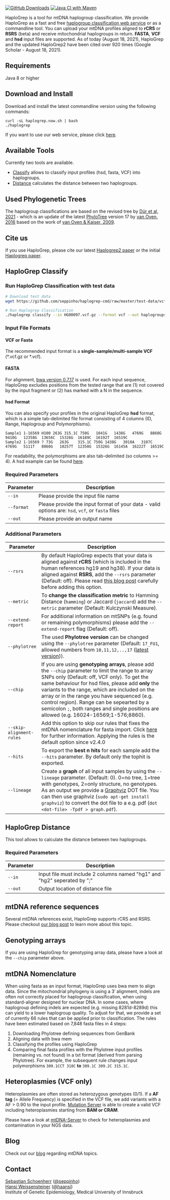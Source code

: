 [![GitHub Downloads](https://img.shields.io/github/downloads/seppinho/haplogrep-cmd/total.svg?style=flat)](https://github.com/seppinho/haplogrep-cmd/releases)
[![Java CI with Maven](https://github.com/seppinho/haplogrep-cmd/actions/workflows/maven.yml/badge.svg)](https://github.com/seppinho/haplogrep-cmd/actions/workflows/maven.yml)

HaploGrep is a tool for mtDNA haplogroup classification. We provide HaploGrep as a fast and free [haplogroup classification web service](https://haplogrep.i-med.ac.at/) or as a commandline tool. You can upload your mtDNA profiles aligned to **rCRS** or **RSRS** (beta) and receive mitochondrial haplogroups in return. **FASTA**, **VCF** and **hsd** input files are supported. As of today (August 18, 2021), HaploGrep and the updated HaploGrep2 have been cited over 920 times (Google Scholar - August 18, 2021). <p>

## Requirements

Java 8 or higher

## Download and Install

Download and install the latest commandline version using the following commands:

```
curl -sL haplogrep.now.sh | bash
./haplogrep 
```
If you want to use our web service, please click [here](https://haplogrep.i-med.ac.at/app/index.html).

## Available Tools
Currently two tools are available. 

* [Classify](#haplogrep-classify) allows to classify input profiles (hsd, fasta, VCF) into haplogroups. 
* [Distance](#haplogrep-distance) calculates the distance between two haplogroups. 

## Used Phylogenetic Trees
The haplogroup classifications are based on the revised tree by [Dür et al, 2021](https://www.mdpi.com/1422-0067/22/11/5747/htm) - which is an update of the latest [PhyloTree](http://phylotree.org/) version 17 by [van Oven, 2016](https://www.sciencedirect.com/science/article/pii/S1875176815302432) based on the work of [van Oven & Kaiser, 2009](https://onlinelibrary.wiley.com/doi/10.1002/humu.20921).


## Cite us
If you use HaploGrep, please cite our latest [Haplogrep2 paper](http://nar.oxfordjournals.org/content/early/2016/04/15/nar.gkw233) or the initial [Haplogrep paper](https://onlinelibrary.wiley.com/doi/abs/10.1002/humu.21382). 

## HaploGrep Classify 
### Run HaploGrep Classification with test data

```bash
# Download test data
wget https://github.com/seppinho/haplogrep-cmd/raw/master/test-data/vcf/HG00097.vcf.gz

# Run Haplogrep Classification
./haplogrep classify --in HG00097.vcf.gz --format vcf --out haplogroups.txt
```      
      
### Input File Formats

#### VCF or Fasta
The recommended input format is a **single-sample/multi-sample VCF** (\*.vcf.gz or \*.vcf).

#### FASTA
For alignment, [bwa version 0.7.17](https://github.com/lh3/bwa/releases/tag/v0.7.17) is used. For each input sequence, HaploGrep excludes positions from the tested range that are (1) not covered by the input fragment or (2) has marked with a N in the sequence.

#### hsd Format 
You can also specify your profiles in the original HaploGrep **hsd** format, which is a simple tab-delimited file format consisting of 4 columns (ID, Range, Haplogroup and Polymorphisms). 

```
Sample1 1-16569 H100 263G 315.1C 750G	1041G	1438G	4769G	8860G	9410G	12358G	13656C	15326G	16189C	16192T	16519C
Sample2 1-16569 ? 73G	263G	315.1C 750G	1438G	3010A	3107C	4769G	5111T	8860G	10257T	12358G	15326G	16145A	16222T	16519C
```
For readability, the polymorphisms are also tab-delimited (so columns >= 4). A hsd example can be found [here](https://raw.githubusercontent.com/seppinho/haplogrep-cmd/master/test-data/h100.hsd.txt). 

### Required Parameters   
|Parameter| Description|
|---|---|
|```--in``` | Please provide the input file name|
|```--format``` | Please provide the input format of your data - valid options are: `hsd`, `vcf`, or `fasta` files|
|```--out``` | Please provide an output name|

### Additional Parameters   
|Parameter| Description|
|---|---|
|```--rsrs```| By default HaploGrep expects that your data is aligned against **rCRS** (which is included in the human references hg19 and hg38). If your data is aligned against **RSRS**, add the `--rsrs` parameter (Default: off). Please read [this blog post](http://haplogrep.uibk.ac.at/blog/rcrs-vs-rsrs-vs-hg19/) carefully before adding this option.|
|```--metric```| To **change the classification metric** to Hamming Distance (```hamming```) or Jaccard (```jaccard```) add the `--metric` parameter (Default: Kulczynski Measure).|
|```--extend-report```| For additional information on mtSNPs (e.g. found or remaining polymorphisms) please add the `--extend-report` flag (Default: off).|
|```--phylotree```|  The used **Phylotree version** can be changed using the `--phylotree` parameter (Default: ```17_FU1```, allowed numbers from ```10,11,12,..,17``` ([latest version](http://phylotree.org/rCRS-oriented_version.htm))).|
|```--chip```| If you are using **genotyping arrays**, please add the `--chip` parameter to limit the range to array SNPs only (Default: off, VCF only). To get the same behaviour for hsd files, please add **only** the variants to the range, which are included on the array or in the range you have sequenced (e.g. control region). Range can be sepearted by a semicolon `;`, both ranges and single positions are allowed (e.g. 16024-16569;1-576;8860). |
|```--skip-alignment-rules```|  Add this option to skip our rules that fixes the mtDNA nomenclature for fasta import. Click [here](#mtdna-nomenclature) for further information. Applying the rules is the default option since v2.4.0|
|```--hits``` |  To export the **best n hits** for each sample add the `--hits` parameter. By default only the tophit is exported.|
|```--lineage```|  Create a **graph** of all input samples by using the `--lineage` parameter. (Default: 0). 0=no tree, 1=tree with genotypes, 2=only structure, no genotypes. As an output we provide a [Graphviz](http://www.graphviz.org/documentation/) DOT file. You can then use graphviz (`sudo apt-get install graphviz`) to convert the dot file to a e.g. pdf (`dot <dot-file> -Tpdf > graph.pdf`).|

## HaploGrep Distance
This tool allows to calculate the distance between two haplogroups. 

### Required Parameters   
|Parameter| Description|
|---|---|
|```--in``` | Input file must include 2 columns named "hg1" and "hg2" seperated by ";" |
|```--out``` | Output location of distance file |

## mtDNA reference sequences
Several mtDNA references exist, HaploGrep supports rCRS and RSRS. Please checkout [our blog post](http://haplogrep.uibk.ac.at/blog/rcrs-vs-rsrs-vs-hg19/) to learn more about this topic.

## Genotyping arrays
If you are using HaploGrep for genotyping array data, please have a look at the `--chip` parameter above. 

## mtDNA Nomenclature
When using fasta as an input format, HaploGrep uses bwa mem to align data. Since the mitochondrial phylogeny is using a 3′ alignment, indels are often not correctly placed for haplogroup classification, when using standard-aligner designed for nuclear DNA. In some cases, where haplogroup defining indels are expected (e.g. missing 8281d-8289d) this can yield to a lower haplogroup quality. To adjust for that, we provide a set of currently 66 rules that can be applied prior to classification. The rules have been estimated based on 7,848 fasta files in 4 steps:
   1. Downloading Phylotree defining sequences from GenBank
   2. Aligning data with bwa mem 
   3. Classifying the profiles using HaploGrep
   4. Comparing final fasta profiles with the Phylotree input profiles (remaining vs. not found) in a txt format (derived from parsing Phylotree). 
For example, the subsequent rule changes input polymorphisms `309.1CCT 310C` **to** `309.1C 309.2C 315.1C`. 

## Heteroplasmies (VCF only)
Heteroplasmies are often stored as heterozygous genotypes (0/1). If a **AF tag** (= Allele Frequency) is specified in the VCF file, we add variants with a AF > 0.90 to the input profile. [Mutation Server](https://github.com/seppinho/mutation-server) is able to create a valid VCF including heteroplasmies starting from **BAM or CRAM**. 

Please have a look at [mtDNA-Server](http://mtdna-server.uibk.ac.at) to check for heteroplasmies and contamination in your NGS data.

## Blog
Check out our [blog](http://haplogrep.uibk.ac.at/blog/) regarding mtDNA topics.

## Contact
[Sebastian Schoenherr](mailto:sebastian.schoenherr@i-med.ac.at) ([@seppinho](https://twitter.com/seppinho))  
[Hansi Weissensteiner](mailto:hansi.weissensteiner@i-med.ac.at) ([@haansi](https://twitter.com/whansi))  
Institute of Genetic Epidemiology, Medical University of Innsbruck
